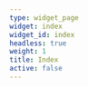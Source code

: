 ```yaml
---
type: widget_page
widget: index
widget_id: index
headless: true
weight: 1
title: Index
active: false
---
```

